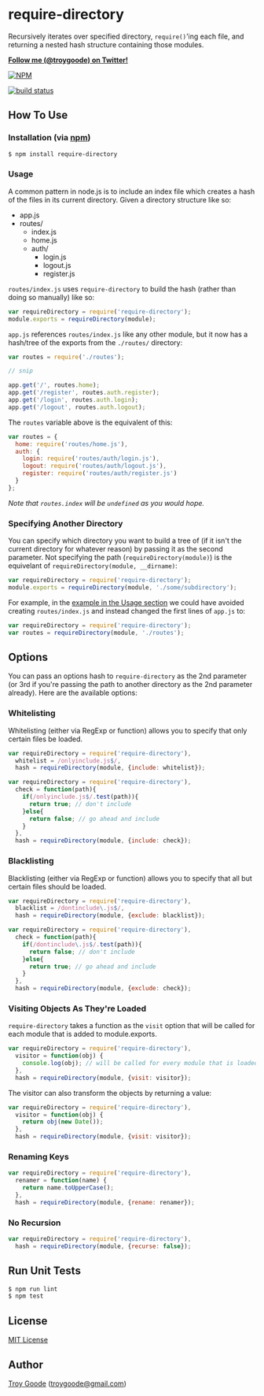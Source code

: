 # require-directory

Recursively iterates over specified directory, `require()`'ing each file, and returning a nested hash structure containing those modules.

**[Follow me (@troygoode) on Twitter!](https://twitter.com/intent/user?screen_name=troygoode)**

[![NPM](https://nodei.co/npm/require-directory.png?downloads=true&stars=true)](https://nodei.co/npm/require-directory/)

[![build status](https://secure.travis-ci.org/troygoode/node-require-directory.png)](http://travis-ci.org/troygoode/node-require-directory)

## How To Use

### Installation (via [npm](https://npmjs.org/package/require-directory))

```bash
$ npm install require-directory
```

### Usage

A common pattern in node.js is to include an index file which creates a hash of the files in its current directory. Given a directory structure like so:

* app.js
* routes/
  * index.js
  * home.js
  * auth/
    * login.js
    * logout.js
    * register.js

`routes/index.js` uses `require-directory` to build the hash (rather than doing so manually) like so:

```javascript
var requireDirectory = require('require-directory');
module.exports = requireDirectory(module);
```

`app.js` references `routes/index.js` like any other module, but it now has a hash/tree of the exports from the `./routes/` directory:

```javascript
var routes = require('./routes');

// snip

app.get('/', routes.home);
app.get('/register', routes.auth.register);
app.get('/login', routes.auth.login);
app.get('/logout', routes.auth.logout);
```

The `routes` variable above is the equivalent of this:

```javascript
var routes = {
  home: require('routes/home.js'),
  auth: {
    login: require('routes/auth/login.js'),
    logout: require('routes/auth/logout.js'),
    register: require('routes/auth/register.js')
  }
};
```

*Note that `routes.index` will be `undefined` as you would hope.*

### Specifying Another Directory

You can specify which directory you want to build a tree of (if it isn't the current directory for whatever reason) by passing it as the second parameter. Not specifying the path (`requireDirectory(module)`) is the equivelant of `requireDirectory(module, __dirname)`:

```javascript
var requireDirectory = require('require-directory');
module.exports = requireDirectory(module, './some/subdirectory');
```

For example, in the [example in the Usage section](#usage) we could have avoided creating `routes/index.js` and instead changed the first lines of `app.js` to:

```javascript
var requireDirectory = require('require-directory');
var routes = requireDirectory(module, './routes');
```

## Options

You can pass an options hash to `require-directory` as the 2nd parameter (or 3rd if you're passing the path to another directory as the 2nd parameter already). Here are the available options:

### Whitelisting

Whitelisting (either via RegExp or function) allows you to specify that only certain files be loaded.

```javascript
var requireDirectory = require('require-directory'),
  whitelist = /onlyinclude.js$/,
  hash = requireDirectory(module, {include: whitelist});
```

```javascript
var requireDirectory = require('require-directory'),
  check = function(path){
    if(/onlyinclude.js$/.test(path)){
      return true; // don't include
    }else{
      return false; // go ahead and include
    }
  },
  hash = requireDirectory(module, {include: check});
```

### Blacklisting

Blacklisting (either via RegExp or function) allows you to specify that all but certain files should be loaded.

```javascript
var requireDirectory = require('require-directory'),
  blacklist = /dontinclude\.js$/,
  hash = requireDirectory(module, {exclude: blacklist});
```

```javascript
var requireDirectory = require('require-directory'),
  check = function(path){
    if(/dontinclude\.js$/.test(path)){
      return false; // don't include
    }else{
      return true; // go ahead and include
    }
  },
  hash = requireDirectory(module, {exclude: check});
```

### Visiting Objects As They're Loaded

`require-directory` takes a function as the `visit` option that will be called for each module that is added to module.exports.

```javascript
var requireDirectory = require('require-directory'),
  visitor = function(obj) {
    console.log(obj); // will be called for every module that is loaded
  },
  hash = requireDirectory(module, {visit: visitor});
```

The visitor can also transform the objects by returning a value:

```javascript
var requireDirectory = require('require-directory'),
  visitor = function(obj) {
    return obj(new Date());
  },
  hash = requireDirectory(module, {visit: visitor});
```

### Renaming Keys

```javascript
var requireDirectory = require('require-directory'),
  renamer = function(name) {
    return name.toUpperCase();
  },
  hash = requireDirectory(module, {rename: renamer});
```

### No Recursion

```javascript
var requireDirectory = require('require-directory'),
  hash = requireDirectory(module, {recurse: false});
```

## Run Unit Tests

```bash
$ npm run lint
$ npm test
```

## License

[MIT License](http://www.opensource.org/licenses/mit-license.php)

## Author

[Troy Goode](https://github.com/TroyGoode) ([troygoode@gmail.com](mailto:troygoode@gmail.com))
